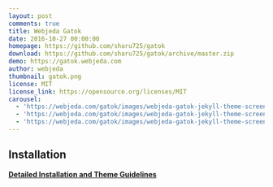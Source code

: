 ```yaml
---
layout: post
comments: true
title: Webjeda Gatok
date: 2016-10-27 00:00:00
homepage: https://github.com/sharu725/gatok
download: https://github.com/sharu725/gatok/archive/master.zip
demo: https://gatok.webjeda.com
author: webjeda
thumbnail: gatok.png
license: MIT
license_link: https://opensource.org/licenses/MIT
carousel:
  - 'https://webjeda.com/gatok/images/webjeda-gatok-jekyll-theme-screenshot-1.png'
  - 'https://webjeda.com/gatok/images/webjeda-gatok-jekyll-theme-screenshot.jpg'
  - 'https://webjeda.com/gatok/images/webjeda-gatok-jekyll-theme-screenshot-2.png'
---
```


## Installation

[**Detailed Installation and Theme Guidelines**](https://blog.webjeda.com/jekyll-themes/gatok/)
